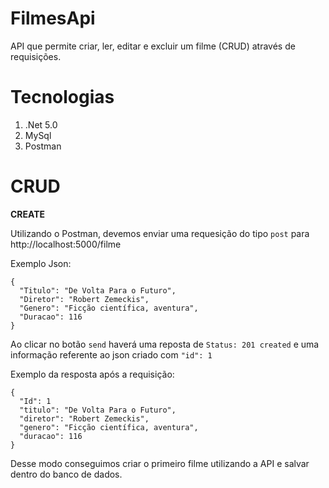 # FilmesApi

API que permite criar, ler, editar e excluir um filme (CRUD) através de requisições.

# Tecnologias

1. .Net 5.0
2. MySql
3. Postman

# CRUD

**CREATE**

Utilizando o Postman, devemos enviar uma requesição do tipo `post` para http://localhost:5000/filme

Exemplo Json:

    {
      "Titulo": "De Volta Para o Futuro",
      "Diretor": "Robert Zemeckis",
      "Genero": "Ficção científica, aventura",
      "Duracao": 116
    }

Ao clicar no botão `send` haverá uma reposta de `Status: 201 created` e uma informação referente ao json criado com `"id": 1`

Exemplo da resposta após a requisição:

    {
      "Id": 1
      "titulo": "De Volta Para o Futuro",
      "diretor": "Robert Zemeckis",
      "genero": "Ficção científica, aventura",
      "duracao": 116
    }
    
Desse modo conseguimos criar o primeiro filme utilizando a API e salvar dentro do banco de dados.
